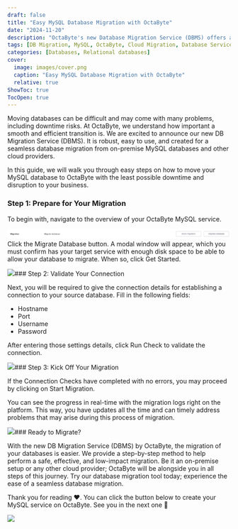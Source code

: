 ```yaml
---
draft: false
title: "Easy MySQL Database Migration with OctaByte"
date: "2024-11-20"
description: "OctaByte's new Database Migration Service (DBMS) offers a seamless and efficient solution for migrating MySQL databases with minimal downtime. This step-by-step guide walks users through the process of migrating their databases from on-premise setups or other cloud providers to OctaByte, ensuring a smooth transition."
tags: [DB Migration, MySQL, OctaByte, Cloud Migration, Database Service, Migration Guide, On-premise, Cloud Providers, Step-by-step, Migration Tool, Database Transition]
categories: [Databases, Relational databases]
cover:
  image: images/cover.png
  caption: "Easy MySQL Database Migration with OctaByte"
  relative: true
ShowToc: true
TocOpen: true
---
```



Moving databases can be difficult and may come with many problems, including downtime risks. At OctaByte, we understand how important a smooth and efficient transition is. We are excited to announce our new DB Migration Service (DBMS). It is robust, easy to use, and created for a seamless database migration from on\-premise MySQL databases and other cloud providers.

In this guide, we will walk you through easy steps on how to move your MySQL database to OctaByte with the least possible downtime and disruption to your business.

### Step 1: Prepare for Your Migration

To begin with, navigate to the overview of your OctaByte MySQL service.

![](images/1.png)Click the Migrate Database button. A modal window will appear, which you must confirm has your target service with enough disk space to be able to allow your database to migrate. When so, click Get Started.

![](https://blog.elest.io/content/images/2024/07/2.png)### Step 2: Validate Your Connection

Next, you will be required to give the connection details for establishing a connection to your source database. Fill in the following fields:

* Hostname
* Port
* Username
* Password

After entering those settings details, click Run Check to validate the connection.

![](https://blog.elest.io/content/images/2024/07/3-1.png)### Step 3: Kick Off Your Migration

If the Connection Checks have completed with no errors, you may proceed by clicking on Start Migration.

You can see the progress in real\-time with the migration logs right on the platform. This way, you have updates all the time and can timely address problems that may arise during this process of migration.

![](https://blog.elest.io/content/images/2024/07/4.png)### Ready to Migrate?

  
With the new DB Migration Service (DBMS) by OctaByte, the migration of your databases is easier. We provide a step\-by\-step method to help perform a safe, effective, and low\-impact migration. Be it an on\-premise setup or any other cloud provider; OctaByte will be alongside you in all steps of this journey. Try our database migration tool today; experience the ease of a seamless database migration.

Thank you for reading ❤️. You can click the button below to create your MySQL service on OctaByte. See you in the next one 👋

[![](/images/octabyte-deploy.png)](https://octabyte.io/databases/relational-databases/mysql)

